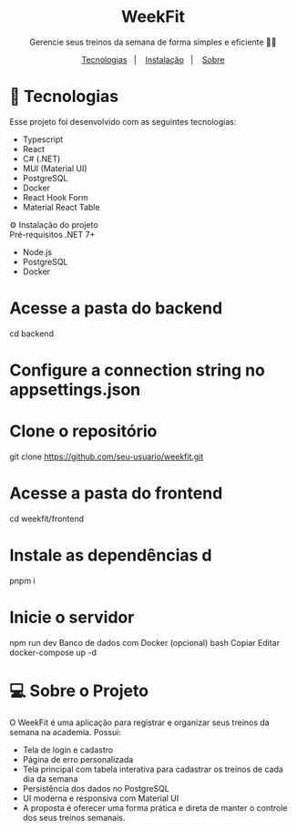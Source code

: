 <h1 align="center"> WeekFit </h1> <p align="center"> Gerencie seus treinos da semana de forma simples e eficiente 🏋️‍♂️<br/> </p> <p align="center"> <a href="#-tecnologias">Tecnologias</a>&nbsp;&nbsp;&nbsp;|&nbsp;&nbsp;&nbsp; <a href="#-instalacao-do-projeto">Instalação</a>&nbsp;&nbsp;&nbsp;|&nbsp;&nbsp;&nbsp; <a href="#-sobre-o-projeto">Sobre</a> </p>

# 🚀 Tecnologias <br id="-tecnologias">
Esse projeto foi desenvolvido com as seguintes tecnologias: <br/>
- Typescript
- React
- C# (.NET)
- MUI (Material UI)
- PostgreSQL
- Docker
- React Hook Form
- Material React Table

⚙️ Instalação do projeto <br id="-instalacao-do-projeto">
Pré-requisitos
.NET 7+

- Node.js
- PostgreSQL
- Docker

# Acesse a pasta do backend
cd backend

# Configure a connection string no appsettings.json

# Clone o repositório
git clone https://github.com/seu-usuario/weekfit.git

# Acesse a pasta do frontend
cd weekfit/frontend

# Instale as dependências d
pnpm i

# Inicie o servidor
npm run dev
Banco de dados com Docker (opcional)
bash
Copiar
Editar
docker-compose up -d

# 💻 Sobre o Projeto <br id="-sobre-o-projeto">
O WeekFit é uma aplicação para registrar e organizar seus treinos da semana na academia. Possui:

- Tela de login e cadastro
- Página de erro personalizada
- Tela principal com tabela interativa para cadastrar os treinos de cada dia da semana
- Persistência dos dados no PostgreSQL
- UI moderna e responsiva com Material UI
- A proposta é oferecer uma forma prática e direta de manter o controle dos seus treinos semanais.
